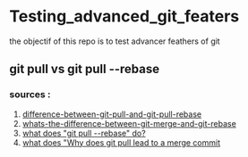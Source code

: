# Testing_advanced_git_featers
the objectif of this repo is to test advancer feathers of git

## git pull vs git pull --rebase
### sources :
1. [difference-between-git-pull-and-git-pull-rebase](https://stackoverflow.com/questions/18930527/difference-between-git-pull-and-git-pull-rebase)
2. [whats-the-difference-between-git-merge-and-git-rebase](https://stackoverflow.com/questions/16666089/whats-the-difference-between-git-merge-and-git-rebase/16666418#16666418)
3. [what does "git pull --rebase" do?](https://gitolite.com/git-pull--rebase)
4. [what does "Why does git pull lead to a merge commit](https://www.quora.com/What-is-a-Merge-commit-and-why-does-git-pull-lead-to-a-merge-commit)




